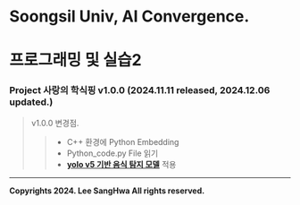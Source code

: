 # Soongsil Univ, AI Convergence.
# 프로그래밍 및 실습2
### Project 사랑의 학식핑 v1.0.0 (2024.11.11 released, 2024.12.06 updated.)
> v1.0.0 변경점.
>> + C++ 환경에 Python Embedding
>> + Python_code.py File 읽기
>> + **[yolo v5 기반 음식 탐지 모델](https://github.com/skylake2002/Yolo_FoodDeteced)** 적용

<hr/>

__Copyrights 2024. Lee SangHwa All rights reserved.__